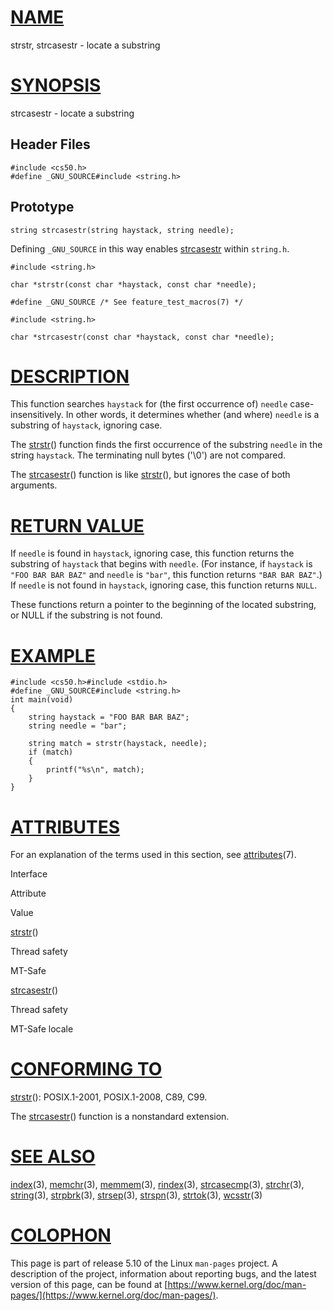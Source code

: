 [NAME](#name)
=============

strstr, strcasestr - locate a substring

[SYNOPSIS](#synopsis)
=====================

strcasestr - locate a substring

Header Files
------------

    #include <cs50.h>
    #define _GNU_SOURCE#include <string.h>

Prototype
---------

    string strcasestr(string haystack, string needle);
    

Defining `_GNU_SOURCE` in this way enables [strcasestr](strcasestr) within `string.h`.

    #include <string.h>
    
    char *strstr(const char *haystack, const char *needle);
    
    #define _GNU_SOURCE /* See feature_test_macros(7) */
    
    #include <string.h>
    
    char *strcasestr(const char *haystack, const char *needle);

[DESCRIPTION](#description)
===========================

This function searches `haystack` for (the first occurrence of) `needle` case-insensitively. In other words, it determines whether (and where) `needle` is a substring of `haystack`, ignoring case.

The [strstr](strstr)() function finds the first occurrence of the substring `needle` in the string `haystack`. The terminating null bytes ('\\0') are not compared.

The [strcasestr](strcasestr)() function is like [strstr](strstr)(), but ignores the case of both arguments.

[RETURN VALUE](#return-value)
=============================

If `needle` is found in `haystack`, ignoring case, this function returns the substring of `haystack` that begins with `needle`. (For instance, if `haystack` is `"FOO BAR BAR BAZ"` and `needle` is `"bar"`, this function returns `"BAR BAR BAZ"`.) If `needle` is not found in `haystack`, ignoring case, this function returns `NULL`.

These functions return a pointer to the beginning of the located substring, or NULL if the substring is not found.

[EXAMPLE](#example)
===================

    #include <cs50.h>#include <stdio.h>
    #define _GNU_SOURCE#include <string.h>
    int main(void)
    {
        string haystack = "FOO BAR BAR BAZ";
        string needle = "bar";
    
        string match = strstr(haystack, needle);
        if (match)
        {
            printf("%s\n", match);
        }
    }
    

[ATTRIBUTES](#attributes)
=========================

For an explanation of the terms used in this section, see [attributes](/7/attributes)(7).

Interface

Attribute

Value

[strstr](strstr)()

Thread safety

MT-Safe

[strcasestr](strcasestr)()

Thread safety

MT-Safe locale

[CONFORMING TO](#conforming-to)
===============================

[strstr](strstr)(): POSIX.1-2001, POSIX.1-2008, C89, C99.

The [strcasestr](strcasestr)() function is a nonstandard extension.

[SEE ALSO](#see-also)
=====================

[index](/3/index)(3), [memchr](/3/memchr)(3), [memmem](/3/memmem)(3), [rindex](/3/rindex)(3), [strcasecmp](/3/strcasecmp)(3), [strchr](/3/strchr)(3), [string](/3/string)(3), [strpbrk](/3/strpbrk)(3), [strsep](/3/strsep)(3), [strspn](/3/strspn)(3), [strtok](/3/strtok)(3), [wcsstr](/3/wcsstr)(3)

[COLOPHON](#colophon)
=====================

This page is part of release 5.10 of the Linux `man-pages` project. A description of the project, information about reporting bugs, and the latest version of this page, can be found at [https://www.kernel.org/doc/man-pages/](https://www.kernel.org/doc/man-pages/).